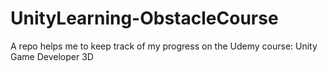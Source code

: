 # UnityLearning-ObstacleCourse
A repo helps me to keep track of my progress on the Udemy course: Unity Game Developer 3D
